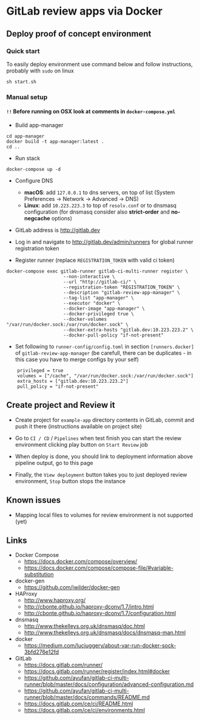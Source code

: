 # GitLab review apps via Docker


## Deploy proof of concept environment

### Quick start
To easily deploy environment use command below and follow instructions, probably with `sudo` on linux
```
sh start.sh
```


### Manual setup

#### `!!` Before running on OSX look at comments in `docker-compose.yml`

- Build app-manager
```
cd app-manager
docker build -t app-manager:latest .
cd ..
```

- Run stack
```
docker-compose up -d
```

- Configure DNS
    - **macOS**: add `127.0.0.1` to dns servers, on top of list  (System Preferences -> Network -> Advanced -> DNS)
    - **Linux**: add `10.223.223.3` to top of `resolv.conf` or to dnsmasq configuration (for dnsmasq consider also **strict-order** and **no-negcache** options)

- GitLab address is http://gitlab.dev

- Log in and navigate to http://gitlab.dev/admin/runners for global runner registration token

- Register runner (replace `REGISTRATION_TOKEN` with valid ci token)
```
docker-compose exec gitlab-runner gitlab-ci-multi-runner register \
                     --non-interactive \
                     --url "http://gitlab-ci/" \
                     --registration-token "REGISTRATION_TOKEN" \
                     --description "gitlab-review-app-manager" \
                     --tag-list "app-manager" \
                     --executor "docker" \
                     --docker-image "app-manager" \
                     --docker-privileged true \
                     --docker-volumes "/var/run/docker.sock:/var/run/docker.sock" \
                     --docker-extra-hosts "gitlab.dev:10.223.223.2" \
                     --docker-pull-policy "if-not-present"
```

- Set following to `runner-config/config.toml` in section `[runners.docker]` of `gitlab-review-app-manager` (be carefull, there can be duplicates - in this case you have to merge configs by your self)
```
    privileged = true
    volumes = ["/cache", "/var/run/docker.sock:/var/run/docker.sock"]
    extra_hosts = ["gitlab.dev:10.223.223.2"]
    pull_policy = "if-not-present"
```


## Create project and Review it

- Create project for `example-app` directory contents in GitLab, commit and push it there (instructions available on project site)

- Go to `CI / CD` / `Pipelines` when test finish you can start the review environment clicking play button on `Start Review` job

- When deploy is done, you should link to deployment information above pipeline output, go to this page

- Finally, the `View deployment` button takes you to just deployed review environment, `Stop` button stops the instance


## Known issues

- Mapping local files to volumes for review environment is not supported (yet)


## Links

- Docker Compose
    - https://docs.docker.com/compose/overview/
    - https://docs.docker.com/compose/compose-file/#variable-substitution
- docker-gen
    - https://github.com/jwilder/docker-gen
- HAProxy
    - http://www.haproxy.org/
    - http://cbonte.github.io/haproxy-dconv/1.7/intro.html
    - http://cbonte.github.io/haproxy-dconv/1.7/configuration.html
- dnsmasq
    - http://www.thekelleys.org.uk/dnsmasq/doc.html
    - http://www.thekelleys.org.uk/dnsmasq/docs/dnsmasq-man.html
- docker
    - https://medium.com/lucjuggery/about-var-run-docker-sock-3bfd276e12fd
- GitLab
    - https://docs.gitlab.com/runner/
    - https://docs.gitlab.com/runner/register/index.html#docker
    - https://github.com/ayufan/gitlab-ci-multi-runner/blob/master/docs/configuration/advanced-configuration.md
    - https://github.com/ayufan/gitlab-ci-multi-runner/blob/master/docs/commands/README.md
    - https://docs.gitlab.com/ce/ci/README.html
    - https://docs.gitlab.com/ce/ci/environments.html
